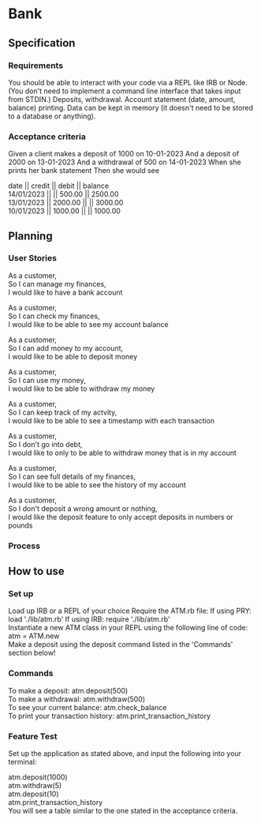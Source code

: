 # Bank

## Specification

### Requirements
You should be able to interact with your code via a REPL like IRB or Node. (You don't need to implement a command line interface that takes input from STDIN.)
Deposits, withdrawal.
Account statement (date, amount, balance) printing.
Data can be kept in memory (it doesn't need to be stored to a database or anything).

### Acceptance criteria
Given a client makes a deposit of 1000 on 10-01-2023
And a deposit of 2000 on 13-01-2023
And a withdrawal of 500 on 14-01-2023
When she prints her bank statement
Then she would see

date || credit || debit || balance  
14/01/2023 || || 500.00 || 2500.00  
13/01/2023 || 2000.00 || || 3000.00  
10/01/2023 || 1000.00 || || 1000.00

## Planning

### User Stories

As a customer,  
So I can manage my finances,  
I would like to have a bank account

As a customer,  
So I can check my finances,   
I would like to be able to see my account balance

As a customer,  
So I can add money to my account,  
I would like to be able to deposit money

As a customer,  
So I can use my money,  
I would like to be able to withdraw my money

As a customer,  
So I can keep track of my actvity,  
I would like to be able to see a timestamp with each transaction

As a customer,  
So I don't go into debt,  
I would like to only to be able to withdraw money that is in my account

As a customer,  
So I can see full details of my finances,  
I would like to be able to see the history of my account

As a customer,  
So I don't deposit a wrong amount or nothing,  
I would like the deposit feature to only accept deposits in numbers or pounds

### Process

## How to use
### Set up
Load up IRB or a REPL of your choice
Require the ATM.rb file: If using PRY: load './lib/atm.rb' If using IRB: require './lib/atm.rb'  
Instantiate a new ATM class in your REPL using the following line of code: atm = ATM.new  
Make a deposit using the deposit command listed in the 'Commands' section below!
### Commands
To make a deposit: atm.deposit(500)  
To make a withdrawal: atm.withdraw(500)  
To see your current balance: atm.check_balance  
To print your transaction history: atm.print_transaction_history
### Feature Test
Set up the application as stated above, and input the following into your terminal:

atm.deposit(1000)  
atm.withdraw(5)  
atm.deposit(10)  
atm.print_transaction_history  
You will see a table similar to the one stated in the acceptance criteria.

